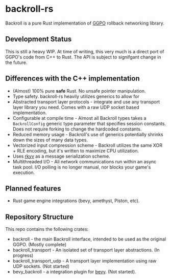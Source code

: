 # backroll-rs

Backroll is a pure Rust implementation of [GGPO](https://www.ggpo.net/)
rollback networking library.

## Development Status
This is still a heavy WIP. At time of writing, this very much is a direct port of
GGPO's code from C++ to Rust. The API is subject to signifgant change in the
future.

## Differences with the C++ implementation

 * (Almost) 100% pure **safe** Rust. No unsafe pointer manipulation.
 * Type safety. backroll-rs heavily utilizes generics to allow for
 * Abstracted transport layer protocols - integrate and use any transport layer
   library you need. Comes with a raw UDP socket based implementation.
 * Configurable at compile time - Almost all Backroll types takes a
   `BackrollConfig` generic type parameter that specifies session constants.
   Does not require forking to change the hardcoded constants.
 * Reduced memory usage - Backroll's use of generics potentially shrinks down
   the sizes of many data types.
 * Vectorized input compression scheme - Backroll utilizes the same XOR + RLE
   encoding, but it's written to maximize CPU utilization.
 * Uses [rkyv](https://github.com/djkoloski/rkyv) as a message serialization
   scheme.
 * Multithreaded I/O - All network communications run within an async task pool.
   I/O polling is no longer manual, nor blocks your game's execution.

## Planned features
 * Rust game engine integrations (bevy, amethyst, Piston, etc).

## Repository Structure
This repo contains the following crates:

 * backroll - the main Backroll interface, intended to be used as the original
   GGPO. (Mostly complete)
 * backroll\_transport - An isolated set of transport layer abstractions. (In
   progress)
 * backroll\_transport\_udp - A transport layer implementation using raw UDP
   sockets. (Not started)
 * bevy\_backroll - a integration plugin for [bevy](https://bevyengine.org/).
   (Not started).

